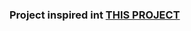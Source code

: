 ### Project inspired int [THIS PROJECT](https://github.com/devfullcycle/live-fc-experience-01-nest-grpc/tree/main/grpc-vanilla)